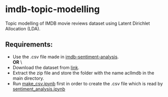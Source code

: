 # imdb-topic-modelling
Topic modelling of IMDB movie reviews dataset using Latent Dirichlet Allocation (LDA).
## Requirements:
* Use the .csv file made in [imdb-sentiment-analysis](https://github.com/rishz09/imdb-sentiment-analysis).
\
**OR**
\
* Download the dataset from [link](https://ai.stanford.edu/~amaas/data/sentiment/).
* Extract the zip file and store the folder with the name aclImdb in the main directory.
* Run [make_csv.ipynb](make_csv.ipynb) first in order to create the .csv file which is read by [sentiment_analysis.ipynb](sentiment_analysis.ipynb)
